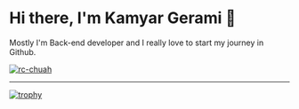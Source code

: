 # Hi there, I'm Kamyar Gerami 👋
Mostly I'm Back-end developer and I really love to start my journey in Github.

<a href="https://kamyar.dev"><img title="rc-chuah" src="https://github-readme-stats.vercel.app/api/top-langs/?username=kam2yar&layout=compact&theme=light"></a>

---

[![trophy](https://github-profile-trophy.vercel.app/?username=kam2yar)](https://kamyar.dev)
